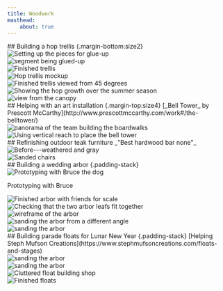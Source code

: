 ```yaml
---
title: Woodwork
masthead:
    about: true
---
```



<div class="span:2 media<800px_span:all">
## Building a hop trellis {.margin-bottom:size2}
</div>

<div class="span:4 span-row:3">
<img src="/assets/img/woodwork/hop-trellis-build.jpg"
     alt="Setting up the pieces for glue-up"/>
</div>

<div class="span:2">
<img src="/assets/img/woodwork/hop-trellis-glue-up.jpg"
     alt="segment being glued-up"/>
</div>

<div class="span:4 span-row:2 margin-top:grid-gap">
<img src="/assets/img/woodwork/hop-trellis.jpg"
     alt="Finished trellis"/>
</div>

<div class="span:2 margin-top:grid-gap">
<img src="/assets/img/woodwork/hop-trellis-mockup.jpg"
     alt="Hop trellis mockup"/>
</div>

<div class="span:2">
<img src="/assets/img/woodwork/hop-trellis-45deg.jpg"
     alt="Finished trellis viewed from 45 degrees"/>
</div>

<div class="span:3 margin-top:grid-gap">
<img src="/assets/img/woodwork/hop-trellis-growth.gif"
     alt="Showing the hop growth over the summer season"/>
</div>

<div class="span:3 padding-stack">
<img src="/assets/img/woodwork/hop-trellis-canopy.jpg"
     alt="view from the canopy"/>
</div>

<div class="span:2 media<800px_span:all">
## Helping with an art installation {.margin-top:size4}
[_Bell Tower_ by Prescott McCarthy](http://www.prescottmccarthy.com/work#/the-belltower/)
</div>

<div class="span:4 margin-top:grid-gap">
<img src="/assets/img/woodwork/mccarthy-pagoda-build-ramps.jpg"
     alt="panorama of the team building the boardwalks"/>
</div>

<div class="span:2 padding-stack">
<img src="/assets/img/woodwork/mccarthy-pagoda-build.jpg"
     alt=""/>
</div>

<div class="span:4 padding-stack">
<img src="/assets/img/woodwork/mccarthy-pagoda-build-VR.jpg"
     alt="Using vertical reach to place the bell tower"/>
</div>

<div class="span:2 media<800px_span:all padding-stack">
## Refinishing outdoor teak furniture
_"Best hardwood bar none"_
</div>

<div class="span:4 span-row:2">
<img src="/assets/img/woodwork/corporate-teak-before.jpg"
     alt="Before---weathered and gray"/>
</div>


<div class="span:2 margin-bottom:grid-gap">
<img src="/assets/img/woodwork/corporate-teak-sanded.jpg"
     alt="Sanded chairs"/>
</div>

<div class="span:2 padding-stack">
<img src="/assets/img/woodwork/corporate-teak-sealing-tables.jpg"
     alt=""/>
</div>

<div class="span:4 span-row:2 margin-top:grid-gap">
<img src="/assets/img/woodwork/corporate-teak-completed.jpg"
     alt=""/>
</div>

<div class="span:2">
<img src="/assets/img/woodwork/corporate-teak-finished.jpg"
     alt=""/>
</div>


<div class="span:2 media<800px_span:all">
## Building a wedding arbor {.padding-stack}
<img src="/assets/img/woodwork/arbor-prototype.jpg"
     alt="Prototyping with Bruce the dog"/>

Prototyping with Bruce
</div>

<div class="span:4 span-row:2">
<img src="/assets/img/woodwork/finished-arbor.jpg"
     alt="Finished arbor with friends for scale"/>
</div>

</div>
<div class="span:2 span-row:2 margin-bottom:grid-gap">
<img src="/assets/img/woodwork/arbor-checking-the-fit.jpg"
     alt="Checking that the two arbor leafs fit together"/>
</div>

<div class="span:4 span-row:2">
<img src="/assets/img/woodwork/arbor-wireframe.png"
     alt="wireframe of the arbor"/>
</div>

<div class="span:2 span-row:2">
<img src="/assets/img/woodwork/sanding-the-arbor-ii.jpg"
     alt="sanding the arbor from a different angle"/>
</div>

<div class="span:4 span-row:3">
<img src="/assets/img/woodwork/sanding-the-arbor.jpg"
     alt="sanding the arbor"/>
</div>

<div class="span:2 margin-top:size4">
</div>

<div class="span:2 media<800px_span:all margin-top:size4">
## Building parade floats for Lunar New Year {.padding-stack}
[Helping Steph Mufson Creations](https://www.stephmufsoncreations.com/floats-and-stages)
</div>
<div class="span:3 margin-top:grid-gap">
<img src="/assets/img/woodwork/floatbuilding-rough-dog.jpg"
     alt="sanding the arbor"/>
</div>
<div class="span:3 margin-top:grid-gap">
<img src="/assets/img/woodwork/floatbuilding-finished-dog.jpg"
     alt="sanding the arbor"/>
</div>
<div class="span:2 margin-top:grid-gap">
<img src="/assets/img/woodwork/floatbuilding-cluttered.jpg"
     alt="Cluttered float building shop"/>
</div>
<div class="span:4 margin-top:grid-gap">
<img src="/assets/img/woodwork/floatbuilding-finished-floats.jpg"
     alt="Finished floats"/>
</div>

